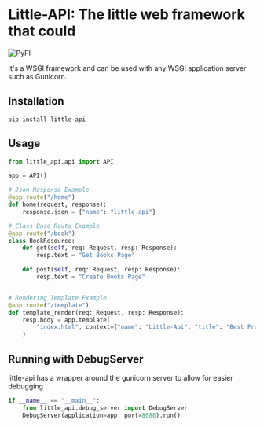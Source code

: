 # Little-API: The little web framework that could

![PyPI](https://img.shields.io/pypi/v/little-api.svg)

It's a WSGI framework and can be used with any WSGI application server such as Gunicorn.

## Installation

```shell
pip install little-api
```

## Usage

``` python
from little_api.api import API

app = API()

# Json Response Example
@app.route("/home")
def home(request, response):
    response.json = {"name": "little-api"}

# Class Base Route Example
@app.route("/book")
class BookResource:
    def get(self, req: Request, resp: Response):
        resp.text = "Get Books Page"

    def post(self, req: Request, resp: Response):
        resp.text = "Create Books Page"


# Rendering Template Example
@app.route("/template")
def template_render(req: Request, resp: Response):
    resp.body = app.template(
        "index.html", context={"name": "Little-Api", "title": "Best Framework"}
    )

```

## Running with DebugServer
little-api has a wrapper around the gunicorn server to allow for easier debugging

```python
if __name__ == "__main__":
    from little_api.debug_server import DebugServer
    DebugServer(application=app, port=8080).run()
```
